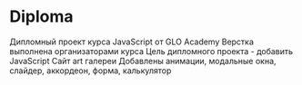# Diploma

Дипломный проект курса JavaScript от GLO Academy
Верстка выполнена организаторами курса
Цель дипломного проекта - добавить JavaScript
Сайт art галереи
Добавлены анимации, модальные окна, слайдер, аккордеон, форма, калькулятор
